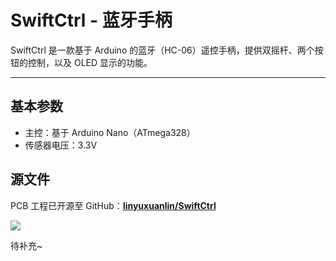 # SwiftCtrl - 蓝牙手柄

SwiftCtrl 是一款基于 Arduino 的蓝牙（HC-06）遥控手柄，提供双摇杆、两个按钮的控制，以及 OLED 显示的功能。

---

## 基本参数

* 主控：基于 Arduino Nano（ATmega328）
* 传感器电压：3.3V



## 源文件


PCB 工程已开源至 GitHub：[**linyuxuanlin/SwiftCtrl**](https://github.com/linyuxuanlin/SwiftCtrl)

![](https://cdn.jsdelivr.net/gh/linyuxuanlin/Wiki-media/img/20200221145040.png)

待补充~
